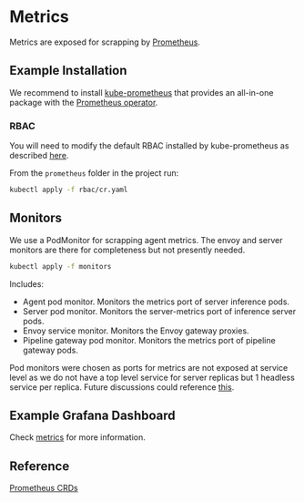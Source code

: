 # Metrics

Metrics are exposed for scrapping by [Prometheus](https://prometheus.io/).

## Example Installation

We recommend to install [kube-prometheus](https://github.com/prometheus-operator/kube-prometheus#installing) that
provides an all-in-one package with the [Prometheus operator](https://github.com/prometheus-operator/prometheus-operator).


### RBAC

You will need to modify the default RBAC installed by kube-prometheus as described
[here](https://github.com/prometheus-operator/prometheus-operator/blob/main/Documentation/user-guides/getting-started.md#deploying-prometheus).

From the `prometheus` folder in the project run:

```bash
kubectl apply -f rbac/cr.yaml
```

## Monitors

We use a PodMonitor for scrapping agent metrics. The envoy and server monitors are there for
completeness but not presently needed.

```bash
kubectl apply -f monitors
```

Includes:

* Agent pod monitor. Monitors the metrics port of server inference pods.
* Server pod monitor. Monitors the server-metrics port of inference server pods.
* Envoy service monitor. Monitors the Envoy gateway proxies.
* Pipeline gateway pod monitor. Monitors the metrics port of pipeline gateway pods.

Pod monitors were chosen as ports for metrics are not exposed at service level as we do not have a top
level service for server replicas but 1 headless service per replica. Future discussions could
reference [this](https://github.com/prometheus-operator/prometheus-operator/issues/3119).

## Example Grafana Dashboard

Check [metrics](../metrics.md) for more information.

## Reference

[Prometheus CRDs](https://github.com/prometheus-operator/prometheus-operator/blob/main/Documentation/api.md)
